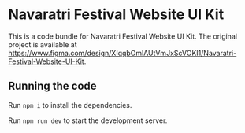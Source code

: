 
  # Navaratri Festival Website UI Kit

  This is a code bundle for Navaratri Festival Website UI Kit. The original project is available at https://www.figma.com/design/XIqqbOmlAUtVmJxScVOKI1/Navaratri-Festival-Website-UI-Kit.

  ## Running the code

  Run `npm i` to install the dependencies.

  Run `npm run dev` to start the development server.
  